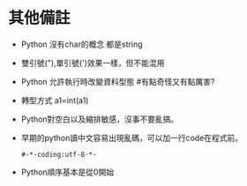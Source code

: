 # 其他備註
+ Python 沒有char的概念 都是string 
+ 雙引號("),單引號(')效果一樣，但不能混用
+ Python 允許執行時改變資料型態 #有點奇怪又有點厲害?
+ 轉型方式 a1=int(a1)
+ Python對空白以及縮排敏感，沒事不要亂搞。
+ 早期的python讀中文容易出現亂碼，可以加一行code在程式前。
    ```
    #-*-coding:utf-8-*-
    ```

+ Python順序基本是從0開始
